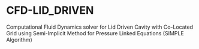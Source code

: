 # CFD-LID_DRIVEN
Computational Fluid Dynamics solver for Lid Driven Cavity with Co-Located Grid using Semi-Implicit Method for Pressure Linked Equations (SIMPLE Algorithm)
